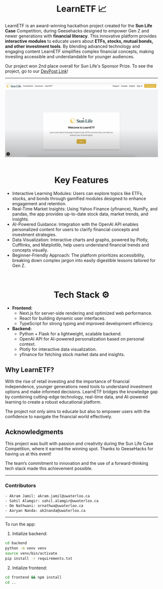 <h1 align="center">
LearnETF 📈
</h1>

LearnETF is an award-winning hackathon project created for the **Sun Life Case** Competition, during Geesehacks designed to empower Gen Z and newer generations with **financial literacy**. This innovative platform provides **interactive modules** to educate users about **ETFs, stocks, mutual bonds, and other investment tools**. By blending advanced technology and engaging content
LearnETF simplifies complex financial concepts, making investing accessible and understandable for younger audiences.

Our project won 2nd place overall for Sun Life's Sponsor Prize. To see the project, go to our [DevPost Link](https://devpost.com/software/securities-educator)!

<hr>

<img src="demo.png" alt="rbveal">
&nbsp;

<h1 align="center">Key Features</h1>
<ul>
    <li>Interactive Learning Modules: Users can explore topics like ETFs, stocks, and bonds through gamified modules designed to enhance engagement and retention.</li>
    <li>Real-Time Market Insights: Using Yahoo Finance (yfinance), NumPy, and pandas, the app provides up-to-date stock data, market trends, and insights.</li>
    <li>AI-Powered Guidance: Integration with the OpenAI API enables personalized content for users to clarify financial concepts and investment strategies.</li>
    <li>Data Visualization: Interactive charts and graphs, powered by Plotly, Cufflinks, and Matplotlib, help users understand financial trends and concepts visually.</li>
    <li>Beginner-Friendly Approach: The platform prioritizes accessibility, breaking down complex jargon into easily digestible lessons tailored for Gen Z.</li>
</ul>

&nbsp;
<h1 align="center">
Tech Stack ⚙️
</h1>

- **Frontend:**
    - Next.js for server-side rendering and optimized web performance.
    - React for building dynamic user interfaces.
    - TypeScript for strong typing and improved development efficiency.
- **Backend:**
    - Python + Flask for a lightweight, scalable backend.
    - OpenAI API for AI-powered personalization based on personal context.
    - Plotly for interactive data visualization.
    - yfinance for fetching stock market data and insights.

## Why LearnETF?

With the rise of retail investing and the importance of financial independence, younger generations need tools to understand investment options and make informed decisions.
LearnETF bridges the knowledge gap by combining cutting-edge technology, real-time data, and AI-powered learning to create a robust educational platform.

The project not only aims to educate but also to empower users with the confidence to navigate the financial world effectively.

## Acknowledgments

This project was built with passion and creativity during the Sun Life Case Competition, where it earned the winning spot. Thanks to GeeseHacks for having us at this event!

The team’s commitment to innovation and the use of a forward-thinking tech stack made this achievement possible.

<hr>

### Contributors

```
- Akram Jamil: akram.jamil@uwaterloo.ca
- Sahil Alamgir: sahil.alamgir@uwaterloo.ca
- Om Nathwani: ornathwa@uwaterloo.ca
- Aaryan Nanda: ak2nanda@uwaterloo.ca
```

<hr>

To run the app: 
1. Intialize backend: 
```bash
cd backend
python -m venv venv
source venv/bin/activate
pip install -r requirements.txt
```

2. Intialize frontend: 
```bash
cd frontend && npm install
cd ..
```
